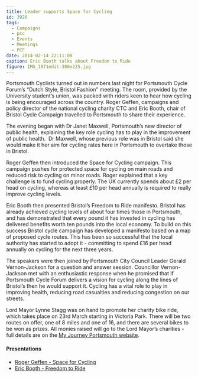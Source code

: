 ```yaml
---
title: Leader supports Space for Cycling
id: 3926
tags:
  - Campaigns
  - pcc
  - Events
  - Meetings
  - PCF
date: 2014-02-14 22:11:08
caption: Eric Booth talks about Freedom to Ride
figure: IMG_1971edit-300x225.jpg
---
```



Portsmouth Cyclists turned out in numbers last night for Portsmouth Cycle Forum’s “Dutch Style, Bristol Fashion” meeting. The room, provided by the University student’s union, was packed with riders keen to hear how cycling is being encouraged across the country. Roger Geffen, campaigns and policy director of the national cycling charity CTC and Eric Booth, chair of Bristol Cycle Campaign travelled to Portsmouth to share their experience.

The evening began with Dr Janet Maxwell, Portsmouth’s new director of public health, explaining the key role cycling has to play in the improvement of public health.  Dr Maxwell, whose previous role was in Bristol said she would make it her aim for cycling rates here in Portsmouth to overtake those in Bristol.

Roger Geffen then introduced the Space for Cycling campaign. This campaign pushes for protected space for cycling on main roads and reduced risk to cycling on minor roads. Roger explained that a key challenge is to fund cycling properly. The UK currently spends about £2 per head on cycling, whereas at least £10 per head annually is required to really improve cycling levels.

Eric Booth then presented Bristol’s Freedom to Ride manifesto. Bristol has already achieved cycling levels of about four times those in Portsmouth, and has demonstrated that every pound it has invested in cycling has delivered benefits worth ten pounds into the local economy. To build on this success Bristol cycle campaign has developed a manifesto based on a map of proposed cycle routes. This has been so successful that the local authority has started to adopt it - committing to spend £16 per head annually on cycling for the next three years.

The speakers were then joined by Portsmouth City Council Leader Gerald Vernon-Jackson for a question and answer session. Councillor Vernon-Jackson met with an enthusiastic response when he promised that if Portsmouth Cycle Forum delivers a vision for cycling along the lines of Bristol’s then he would support it. Cycling has a vital role to play in improving health, reducing road casualties and reducing congestion on our streets.

Lord Mayor Lynne Stagg was on hand to promote her charity bike ride, which takes place on 23rd March starting in Victoria Park. There will be two routes on offer, one of 8 miles and one of 16, and there are several bikes to be won as prizes. All monies raised will go to the Lord Mayor’s charities - full details are on the [My Journey Portsmouth website](http://www.myjourneyportsmouth.com/lordmayorsbikeride "Lord Mayor").

#### Presentations

*   [Roger Geffen - Space for Cycling](/assets/docs/1402_Portsmouth-Cycle-Forum_Space-for-cycling_pres.pdf)
*   [Eric Booth - Freedom to Ride](/assets/docs/Presentation-to-Portsmouth-Bike-Forum-Feb-2014.pdf)
